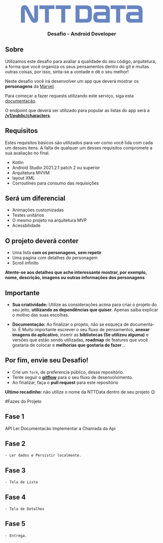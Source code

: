 <!-- Header-->
<br />
<p align="center">
  <a href="https://github.com/MoacirParticular/DesafioMobileMarvel">
    <img src="https://raw.githubusercontent.com/MoacirParticular/MoacirParticular/main/NttdataAzul.jpg" alt="Logo" width="400" height="58">
  </a>

  <h3 align="center">Desafio - Android Developer </h3>


</p>

## Sobre
<p> Utilizamos este desafio para avaliar a qualidade do seu código, arquitetura, a forma que você organiza os seus pensamentos dentro do git e muitas outras coisas, por isso, sinta-se a vontade e dê o seu melhor! </p>

<p>Neste desafio você irá desenvolver um app que deverá mostrar os <b>personagens</b> da <a href="https://www.marvel.com/characters">Marvel</a>. 
  
<p>Para começar a fazer requests utilizando este serviço, siga esta <a href="https://developer.marvel.com/documentation/authorization">documentação</a>.
</p>
<p> O endpoint que deverá ser utilizado para popular as listas do app será a <b><a href="https://developer.marvel.com/docs#!/public/getCreatorCollection_get_0">/v1/public/characters</a></b>. 
</p>


## Requisitos
<p>Estes requisitos básicos são utilizados para ver como você lida com cada um desses itens. A falta de qualquer um desses requisitos compromete a sua avaliação no final.</p>


* Kotlin 
* Android Studio 2021.2.1 patch 2 ou superior 
* Arquitetura MVVM
* layout XML
* Corroutines para consumo das requisições


## Será um diferencial 
* Animações customizadas
* Testes unitários
* O mesmo projeto na arquitetura MVP
* Acessbilidade 

## O projeto deverá conter
* Uma lista **com os personagens, sem repetir**
* Uma pagina com detalhes do personagem
* Scroll infinito

<b>Atente-se aos detalhes que ache interessante mostrar, por exemplo, nome, descrição, imagens ou outras informações dos personagens</b>

## Importante
* **Sua criatividade:** Utilize as considerações acima para criar o projeto do seu jeito, **utilizando as dependências que quiser**. Apenas saiba explicar o motivo das suas escolhas. 

* **Documentação:** Ao finalizar o projeto, não se esqueça de documenta-lo. É Muito importante escrever o seu fluxo de pensamentos, **anexar imagens do aplicativo**, inserir as **bibliotecas (Se utilizou alguma)** e versões que estão sendo utilizadas, **roadmap** de features que você gostaria de colocar e **melhorias que gostaria de fazer**...

## Por fim, envie seu Desafio!
* Crie um `fork`, de preferencia público, desse repositório.
* Tente seguir o <b><a href="https://imasters.com.br/agile/fluxo-de-desenvolvimento-com-gitflow#:~:text=Como%20afirma%20Vincent%20Driessen%20(2010,o%20trunk%20e%20o%20branch.">gitflow</a></b> para o seu fluxo de desenvolvimento.
* Ao finalizar, faça o **pull request** para este repositório

**Ultimo recadinho:** não utilize o nome da NTTData dentro de seu projeto 😉



#Fazes do Projeto
## Fase 1
  API
    Ler Documentacão
    Implementar a Chamada da Api
    
## Fase 2
    - Ler dados e Persistir localmente.
    
## Fase 3 
    - Tela de Lista

## Fase 4
    - Tela de Detalhes
    
## Fase 5
    - Entrega.


  
